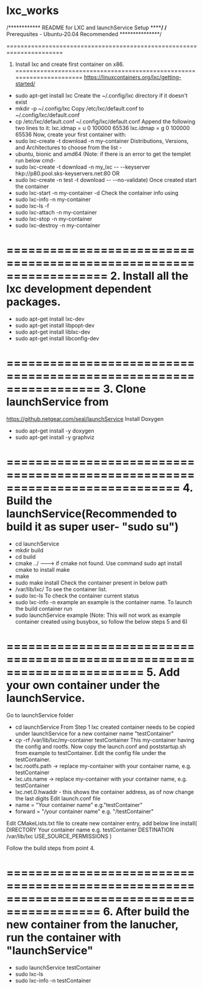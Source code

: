 # lxc_works
/************ README for LXC and launchService Setup ****************/
/************ Prerequsites - Ubuntu-20.04 Recommended ***************/

======================================================================
1. Install lxc and create first container on x86.
======================================================================
https://linuxcontainers.org/lxc/getting-started/
- sudo apt-get install lxc
Create the ~/.config/lxc directory if it doesn't exist
- mkdir -p ~/.config/lxc
Copy /etc/lxc/default.conf to ~/.config/lxc/default.conf
- cp /etc/lxc/default.conf ~/.config/lxc/default.conf
Append the following two lines to it:
lxc.idmap = u 0 100000 65536
lxc.idmap = g 0 100000 65536
Now, create your first container with:
- sudo lxc-create -t download -n my-container
Distributions, Versions, and Architectures to choose from the list -
- ubuntu, bionic and amd64
(Note: if there is an error to get the templet run below cmd-
- sudo lxc-create -t download -n my_lxc -- --keyserver hkp://p80.pool.sks-keyservers.net:80
OR
- sudo lxc-create -n test -t download -- --no-validate)
Once created start the container
- sudo lxc-start -n my-container -d
Check the container info using
- sudo lxc-info -n my-container
- sudo lxc-ls -f
- sudo lxc-attach -n my-container
- sudo lxc-stop -n my-container
- sudo lxc-destroy -n my-container

==================================================================
2. Install all the lxc development dependent packages.
==================================================================
- sudo apt-get install lxc-dev
- sudo apt-get install libpopt-dev
- sudo apt-get install liblxc-dev
- sudo apt-get install libconfig-dev

=================================================================
3. Clone launchService from
=================================================================
https://github.netgear.com/seal/launchService
Install Doxygen
- sudo apt-get install -y doxygen
- sudo apt-get install -y graphviz

============================================================================
4. Build the launchService(Recommended to build it as super user- "sudo su")
============================================================================
- cd launchService
- mkdir build
- cd build
- cmake ../ ---> if cmake not found. Use command sudo apt install cmake to install make
- make
- sudo make install
Check the container present in below path
- /var/lib/lxc/
To see the container list.
- sudo lxc-ls
To check the container current status
- sudo lxc-info -n example
an example is the container name.
To launch the build container run
- sudo launchService example
(Note: This will not work as example container created using busybox, so follow the below steps 5 and 6)

=======================================================================
5. Add your own container under the launchService.
=======================================================================
Go to launchService folder
- cd launchService
From Step 1 lxc created container needs to be copied under launchService for a new container name "testContainer"
- cp -rf /var/lib/lxc/my-container testContainer
This my-container having the config and rootfs.
Now copy the launch.conf and poststartup.sh from example to testContainer.
Edit the config file under the testContainer.
- lxc.rootfs.path -> replace my-container with your container name, e.g. testContainer
- lxc.uts.name -> replace my-container with your container name, e.g. testContainer
- lxc.net.0.hwaddr - this shows the container address, as of now change the last digits
Edit launch.conf file
- name = "Your container name" e.g."testContainer"
- forward = "/your container name" e.g. "/testContainer"

Edit CMakeLists.txt file to create new container entry, add below line
install( DIRECTORY Your container name e.g. testContainer
DESTINATION /var/lib/lxc
USE_SOURCE_PERMISSIONS )

Follow the build steps from point 4.

===========================================================================================
6. After build the new container from the lanucher, run the container with "launchService"
===========================================================================================
- sudo launchService testContainer
- sudo lxc-ls
- sudo lxc-info -n testContainer
